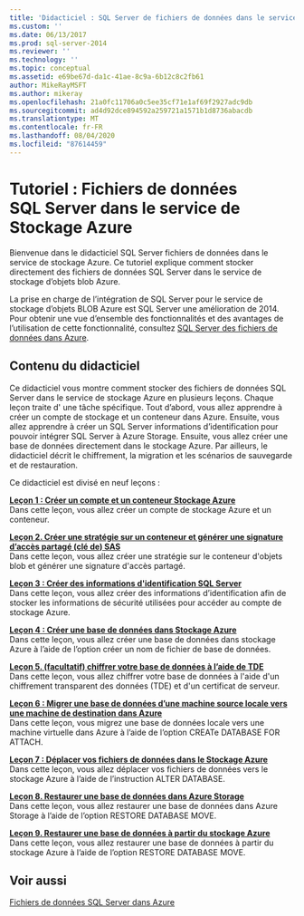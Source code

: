 ```yaml
---
title: 'Didacticiel : SQL Server de fichiers de données dans le service de stockage Azure | Microsoft Docs'
ms.custom: ''
ms.date: 06/13/2017
ms.prod: sql-server-2014
ms.reviewer: ''
ms.technology: ''
ms.topic: conceptual
ms.assetid: e69be67d-da1c-41ae-8c9a-6b12c8c2fb61
author: MikeRayMSFT
ms.author: mikeray
ms.openlocfilehash: 21a0fc11706a0c5ee35cf71e1af69f2927adc9db
ms.sourcegitcommit: ad4d92dce894592a259721a1571b1d8736abacdb
ms.translationtype: MT
ms.contentlocale: fr-FR
ms.lasthandoff: 08/04/2020
ms.locfileid: "87614459"
---
```

# <a name="tutorial-sql-server-data-files-in-azure-storage-service"></a>Tutoriel : Fichiers de données SQL Server dans le service de Stockage Azure
  Bienvenue dans le didacticiel SQL Server fichiers de données dans le service de stockage Azure. Ce tutoriel explique comment stocker directement des fichiers de données SQL Server dans le service de stockage d’objets blob Azure.  
  
 La prise en charge de l’intégration de SQL Server pour le service de stockage d’objets BLOB Azure est SQL Server une amélioration de 2014. Pour obtenir une vue d’ensemble des fonctionnalités et des avantages de l’utilisation de cette fonctionnalité, consultez [SQL Server des fichiers de données dans Azure](databases/sql-server-data-files-in-microsoft-azure.md).  
  
## <a name="what-you-will-learn"></a>Contenu du didacticiel  
 Ce didacticiel vous montre comment stocker des fichiers de données SQL Server dans le service de stockage Azure en plusieurs leçons. Chaque leçon traite d' une tâche spécifique. Tout d’abord, vous allez apprendre à créer un compte de stockage et un conteneur dans Azure. Ensuite, vous allez apprendre à créer un SQL Server informations d’identification pour pouvoir intégrer SQL Server à Azure Storage. Ensuite, vous allez créer une base de données directement dans le stockage Azure. Par ailleurs, le didacticiel décrit le chiffrement, la migration et les scénarios de sauvegarde et de restauration.  
  
 Ce didacticiel est divisé en neuf leçons :  
  
 **[Leçon 1 : Créer un compte et un conteneur Stockage Azure](../tutorials/lesson-1-create-windows-azure-storage-account-and-container.md)**  
 Dans cette leçon, vous allez créer un compte de stockage Azure et un conteneur.  
  
 **[Leçon 2. Créer une stratégie sur un conteneur et générer une signature d’accès partagé &#40;clé de&#41; SAS](lesson-1-create-stored-access-policy-and-shared-access-signature.md)**  
 Dans cette leçon, vous allez créer une stratégie sur le conteneur d'objets blob et générer une signature d'accès partagé.  
  
 **[Leçon 3 : Créer des informations d'identification SQL Server](lesson-2-create-a-sql-server-credential-using-a-shared-access-signature.md)**  
 Dans cette leçon, vous allez créer des informations d’identification afin de stocker les informations de sécurité utilisées pour accéder au compte de stockage Azure.  
  
 **[Leçon 4 : Créer une base de données dans Stockage Azure](../relational-databases/lesson-3-database-backup-to-url.md)**  
 Dans cette leçon, vous allez créer une base de données dans stockage Azure à l’aide de l’option créer un nom de fichier de base de données.  
  
 **[Leçon 5. &#40;facultatif&#41; chiffrer votre base de données à l’aide de TDE](../relational-databases/lesson-4-restore-database-to-virtual-machine-from-url.md)**  
 Dans cette leçon, vous allez chiffrer votre base de données à l'aide d'un chiffrement transparent des données (TDE) et d'un certificat de serveur.  
  
 **[Leçon 6 : Migrer une base de données d’une machine source locale vers une machine de destination dans Azure](lesson-5-backup-database-using-file-snapshot-backup.md)**  
 Dans cette leçon, vous migrez une base de données locale vers une machine virtuelle dans Azure à l’aide de l’option CREATe DATABASE FOR ATTACH.  
  
 **[Leçon 7 : Déplacer vos fichiers de données dans le Stockage Azure](../relational-databases/lesson-6-generate-activity-and-backup-log-using-file-snapshot-backup.md)**  
 Dans cette leçon, vous allez déplacer vos fichiers de données vers le stockage Azure à l’aide de l’instruction ALTER DATABASE.  
  
 **[Leçon 8. Restaurer une base de données dans Azure Storage](../relational-databases/lesson-7-restore-a-database-to-a-point-in-time.md)**  
 Dans cette leçon, vous allez restaurer une base de données dans Azure Storage à l’aide de l’option RESTORE DATABASE MOVE.  
  
 **[Leçon 9. Restaurer une base de données à partir du stockage Azure](lesson-8-restore-as-new-database-from-log-backup.md)**  
 Dans cette leçon, vous allez restaurer une base de données à partir du stockage Azure à l’aide de l’option RESTORE DATABASE MOVE.  
  
## <a name="see-also"></a>Voir aussi  
 [Fichiers de données SQL Server dans Azure](databases/sql-server-data-files-in-microsoft-azure.md)  
  
  

